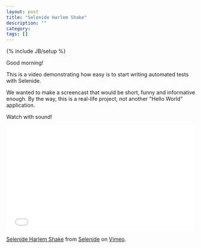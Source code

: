 ```yaml
---
layout: post
title: "Selenide Harlem Shake"
description: ""
category: 
tags: []
---
```

{% include JB/setup %}

Good morning!

This is a video demonstrating how easy is to start writing automated tests with Selenide.

We wanted to make a screencast that would be short, funny and informative enough. By the way, this is a real-life project, not another "Hello World" application.

Watch with sound!

<iframe src="//player.vimeo.com/video/73128965" width="500" height="281" frameborder="0" webkitallowfullscreen="" mozallowfullscreen="" allowfullscreen="">
</iframe>

<p>
  <a href="http://vimeo.com/73128965">Selenide Harlem Shake</a> from
  <a href="http://vimeo.com/user20427140">Selenide</a> on
  <a href="https://vimeo.com">Vimeo</a>.
</p>